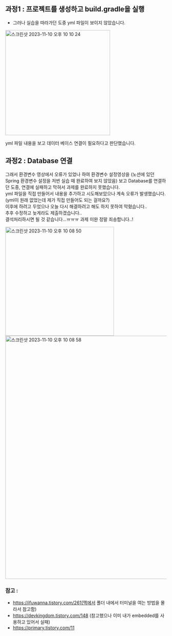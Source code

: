 ## 과정1 : 프로젝트를 생성하고 build.gradle을 실행 
- 그러나 실습을 따라가던 도중 yml 파일이 보이지 않았습니다.
<img width="327" alt="스크린샷 2023-11-10 오후 10 10 24" src="https://github.com/GDSC-Ewha-5th/GDSC-Server-5th/assets/78548833/95a8581b-88aa-4b1e-b76f-3902e4374e78">

yml 파일 내용을 보고 데이터 베이스 연결이 필요하다고 판단했습니다.




## 과정2 : Database 연결
그래서 환경변수 영상에서 오류가 있었나 하여 환경변수 설정영상을 (노션에 있던 Spring 환경변수 설정을 저번 실습 때 완료하여 보지 않았음) 보고 Database를 연결하던 도중, 연결에 실패하고 막혀서 과제를 완료하지 못했습니다. <br>
yml 파일을 직접 만들어서 내용을 추가하고 시도해보았으나 계속 오류가 발생했습니다.(yml이 원래 없었는데 제가 직접 만들어도 되는 걸까요?)<br>
이후에 하려고 두었으나 오늘 다시 해결하려고 해도 하지 못하여 막혔습니다..<br>
추후 수정하고 늦게라도 제출하겠습니다..<br>
결석처리하시면 될 것 같습니다...ㅠㅠㅠ 과제 미완 정말 죄송합니다..!


<img width="339" alt="스크린샷 2023-11-10 오후 10 08 50" src="https://github.com/GDSC-Ewha-5th/GDSC-Server-5th/assets/78548833/a9f96c84-06db-49e6-b1f4-9733dbdd7555">

<img width="757" alt="스크린샷 2023-11-10 오후 10 08 58" src="https://github.com/GDSC-Ewha-5th/GDSC-Server-5th/assets/78548833/7f7b5955-a720-4adc-b983-20ae6358ed4e">

### 참고 :
- https://ifuwanna.tistory.com/261(맥에서 폴더 내에서 터미널을 여는 방법을 몰라서 참고함)
- https://devkingdom.tistory.com/148  (참고했으나 이미 내가 embedded를 사용하고 있어서 실패)
- https://primary.tistory.com/11
